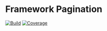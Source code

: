 # Framework Pagination

[![Build](https://gitlab.com/the-framework/packages/pagination/badges/master/build.svg)](https://gitlab.com/the-framework/packages/pagination/-/jobs)
[![Coverage](https://gitlab.com/the-framework/packages/pagination/badges/master/coverage.svg?job=test:php7.3)](https://the-framework.gitlab.io/packages/pagination/coverage)
